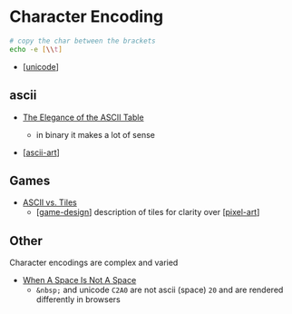 Character Encoding
==================

```bash
# copy the char between the brackets
echo -e [\\t]
```

* [[unicode]]


ascii
-----

* [The Elegance of the ASCII Table](https://danq.me/2024/07/21/ascii/)
    * in binary it makes a lot of sense

* [[ascii-art]]




Games
-----

* [ASCII vs. Tiles](https://www.gridsagegames.com/blog/2015/02/ascii-vs-tiles/)
    * [[game-design]] description of tiles for clarity over [[pixel-art]]


Other
-----

Character encodings are complex and varied
* [When A Space Is Not A Space](https://www.bigmessowires.com/2021/06/01/when-a-space-is-not-a-space/)
    * `&nbsp;` and unicode `C2A0` are not ascii (space) `20` and are rendered differently in browsers

[//begin]: # "Autogenerated link references for markdown compatibility"
[unicode]: unicode.md "Unicode"
[ascii-art]: ascii-art.md "ascii-art"
[game-design]: game-design.md "Game Design"
[pixel-art]: pixel-art.md "pixel-art"
[//end]: # "Autogenerated link references"